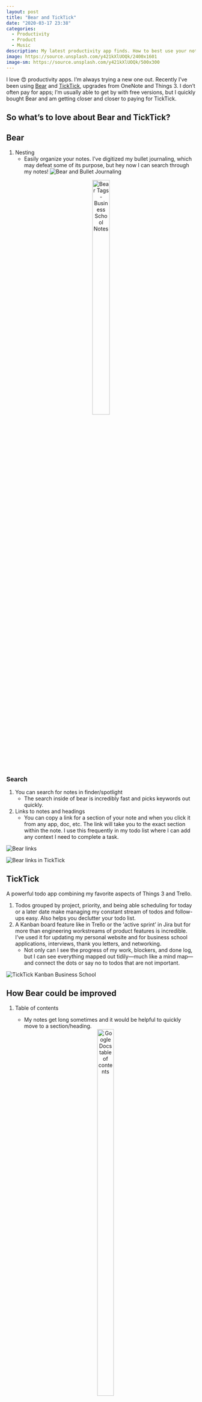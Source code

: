 ```yaml
---
layout: post
title: "Bear and TickTick"
date: "2020-03-17 23:38"
categories:
  - Productivity
  - Product
  - Music
description: My latest productivity app finds. How to best use your note taking and todo apps together with Bear and TickTick.
image: https://source.unsplash.com/y421kXlUOQk/2400x1601
image-sm: https://source.unsplash.com/y421kXlUOQk/500x300
---
```


I love 😍 productivity apps. I’m always trying a new one out. Recently I’ve been using [Bear][1] and [TickTick][2], upgrades from OneNote and Things 3. I don’t often pay for apps; I’m usually able to get by with free versions, but I quickly bought Bear and am getting closer and closer to paying for TickTick.  

## So what’s to love about Bear and TickTick?

## Bear
1. Nesting
   - Easily organize your notes. I’ve digitized my bullet journaling, which may defeat some of its purpose, but hey now I can search through my notes!
![Bear and Bullet Journaling](https://i.imgur.com/lRewt9a.png)

<center><img src="https://i.imgur.com/QrkwppY.png" alt="Bear Tags - Business School Notes" style="width:30%;height:40%;"></center>

### Search
1. You can search for notes in finder/spotlight
	* The search inside of bear is incredibly fast and picks keywords out quickly.
2. Links to notes and headings
	* You can copy a link for a section of your note and when you click it from any app, doc, etc. The link will take you to the exact section within the note. I use this frequently in my todo list where I can add any context I need to complete a task.

![Bear links](https://i.imgur.com/0cFnSsp.png)

![Bear links in TickTick](https://i.imgur.com/1DCZxLm.png)

## TickTick
A powerful todo app combining my favorite aspects of Things 3 and Trello.

1. Todos grouped by project, priority, and being able scheduling for today or a later date make managing my constant stream of todos and follow-ups easy. Also helps you declutter your todo list.
2. A Kanban board feature like in Trello or the ‘active sprint’ in Jira but for more than engineering workstreams of product features is incredible. I’ve used it for updating my personal website and for business school applications, interviews, thank you letters, and networking.
	* Not only can I see the progress of my work, blockers, and done log, but I can see everything mapped out tidily—much like a mind map—and connect the dots or say no to todos that are not important.

![TickTick Kanban Business School](https://i.imgur.com/Q7ZB8tN.png)

## How Bear could be improved
1. Table of contents
	* My notes get long sometimes and it would be helpful to quickly move to a section/heading.

     <center><img src="https://i.imgur.com/HiuLiAs.png" alt="Google Docs table of contents" style="width:30%;height:50%;"></center>
2. Support for tables
   * It’s helpful to have a single place to refer to things. Rather than having to go back and forth between Excel or pasting a picture into a note that could have stale data.
	* I’ve been looking at Notion to solve this, but can’t stand the lack of offline support 😤(Maybe Coda is the solution…).
3. Freeform note-taking like in OneNote
  * It is wonderful to be able to write text next to each other (think 2 columns) rather than just in a linear format. Don’t get me wrong I love my nested bullets and lists, but having key pieces of horizontally spaced text with their own lists is incredibly helpful. E.g. when I compare 3 different ways we could implement a product feature it’s helpful to position the data in columns (here I may be asking for the key decision template in Confluence or an excel spreadsheet, but it would be helpful to position info differently depending on the need in the note).

  ![Confluence key decisions template](https://i.imgur.com/LHVhfAp.png)

4. Move notes
   * As a constant optimizer, I many times reshuffle the organization of my notes. It would be helpful to have an easy way to migrate notes between tags or update tags for a large selection of notes. This one is a nitpick.
5. Templates
   * This one feels like table stakes. It would be incredibly helpful to have a template (or be able to create one) for frequently used note types (meetings, tactical 1-1s, etc.).  

## Coming next

### Trying out some new Productivity apps

1. [Coda][3] - I’ve heard rave reviews that this could be the everything app: notes, todos, project tracking, tables, teams, etc.  
2. [Airtable[5] - been using this for a few months and I’m loving it. Thinking about building it out like Rick Klau did in [My Homegrown, Personal CRM - Medium][4], but Coda might change my mind…  
3. [ClickUp][6] - another todo app trying to do everything even email and chat.

## Bear template hack with xCallbacks  
A couple of templates I’m thinking about sharing:

1. Meeting notes 📓 - boring I know  
2. Startup Ideas 🚀- a framework for testing ideas quickly
3. Informational Interviews ☕️- helpful ways to deeply engage and add value during coffee chats or calls

## The Productive Playlist
For this one, I went for some lo-fi gems. Listen to it on [Tidal][7] or [Spotify][8].

**TrackList:** 💽

1. Early Spring – .Sinh, Masego
2. Grape Soda – Rook1e
3. Grace – j ^ p ^ n
4. Handsome People – Birocratic
5. Aloha Honu - Original Version – Flitz&Suppe
6. Yu Garden – Saib
7. Visions – leaf beach
8. I Thought We Were Lovers (feat. Basil) – In Love With a Ghost, Basil
9. Feelings. – Jinsang
10. swishers – [bsd.u], SwuM
11. For Her – Caleb Belkin
12. belas – eevee
13. she only likes me when I’m drunk – frumhere, Shannon Saunders
14. Flowers – In Love With a Ghost, Nori
15. Football Head – Flamingosis
16. Spring Vale – Fujitsu
17. Take Care – HM Surf
18. Pictochat – Dwyer
19. Affection – Jinsang
20. by my side – Flavors, Two Sleepy
21. Reefs – Fujitsu
22. Miss You – Mura Masa

[1]: http://bit.ly/3d5aFnXBear "Bear"
[2]: http://bit.ly/2U206KTTickTick "TickTick"
[3]: http://bit.ly/393c1wCODA "Coda"
[4]: http://bit.ly/2xNmtLf "Rick Klau's CRM - Medium"
[5]: http://bit.ly/2Qo64U0AIRTABLE "Airtable"
[6]: http://bit.ly/2w9tgPaCLICKUP "ClickUp"
[7]: http://bit.ly/2UiUASTIDAL "Tidal"
[8]: http://bit.ly/3adMilSPOTIFY "Spotify"

